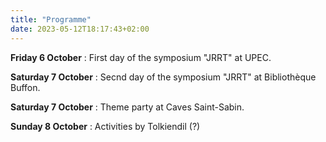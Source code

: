 ```yaml
---
title: "Programme"
date: 2023-05-12T18:17:43+02:00
---
```


**Friday 6 October** : First day of the symposium "JRRT" at UPEC. 

**Saturday 7 October** : Secnd day of the symposium "JRRT" at Bibliothèque Buffon.

**Saturday 7 October** : Theme party at Caves Saint-Sabin.

**Sunday 8 October** : Activities by Tolkiendil (?)
